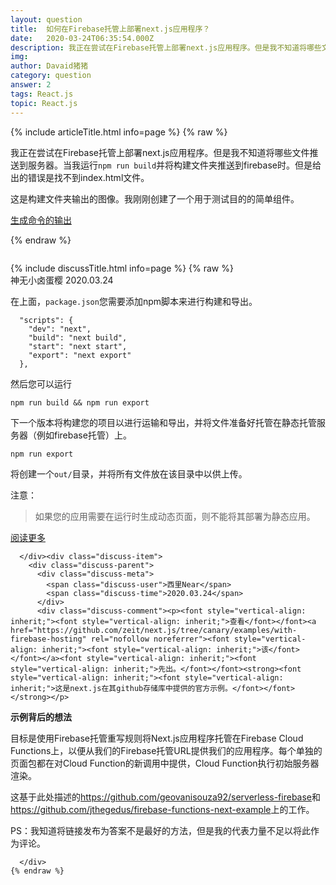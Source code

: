 ```yaml
---
layout: question
title:  如何在Firebase托管上部署next.js应用程序？
date:   2020-03-24T06:35:54.000Z
description: 我正在尝试在Firebase托管上部署next.js应用程序。但是我不知道将哪些文件推送到服务器。当我运行npm run build并将构建文件夹推送到f...
img: 
author: Davaid猪猪
category: question
answer: 2
tags: React.js
topic: React.js
---
```

<div class="article-root">
  <div class="article">
    {% include articleTitle.html info=page %}
    {% raw %}
    <div class="article-content"><p><font style="vertical-align: inherit;"><font style="vertical-align: inherit;">我正在尝试在Firebase托管上部署next.js应用程序。</font><font style="vertical-align: inherit;">但是我不知道将哪些文件推送到服务器。</font><font style="vertical-align: inherit;">当我运行</font></font><code>npm run build</code><font style="vertical-align: inherit;"><font style="vertical-align: inherit;">并将构建文件夹推送到firebase时。</font><font style="vertical-align: inherit;">但是给出的错误是找不到index.html文件。</font></font></p>

<p><font style="vertical-align: inherit;"><font style="vertical-align: inherit;">这是构建文件夹输出的图像。</font><font style="vertical-align: inherit;">我刚刚创建了一个用于测试目的的简单组件。</font></font></p>

<p><a href="https://i.stack.imgur.com/CSUBY.png" rel="nofollow noreferrer"><font style="vertical-align: inherit;"><font style="vertical-align: inherit;">生成命令的输出</font></font></a></p></div>
    {% endraw %}
  </div>
  <p style="height: 0;width:0;overflow: hidden;"> 第3386篇《如何在Firebase托管上部署next.js应用程序？》来自Winter(https://github.com/aiyld/aiyld.github.io)的站点</p>
  <div class="discuss-wrapper">
    {% include discussTitle.html info=page %}
    {% raw %}
    <div class="discuss-item">
        <div class="discuss-parent">
          <div class="discuss-meta">
            <span class="discuss-user">神无小卤蛋樱</span>
            <span class="discuss-time">2020.03.24</span>
          </div>
          <div class="discuss-comment"><p><font style="vertical-align: inherit;"><font style="vertical-align: inherit;">在上面，</font></font><code>package.json</code><font style="vertical-align: inherit;"><font style="vertical-align: inherit;">您需要添加npm脚本来进行构建和导出。</font></font></p>

<pre><code>  "scripts": {<font></font>
    "dev": "next",<font></font>
    "build": "next build",<font></font>
    "start": "next start",<font></font>
    "export": "next export"<font></font>
  },<font></font>
</code></pre>

<p><font style="vertical-align: inherit;"><font style="vertical-align: inherit;">然后您可以运行</font></font></p>

<pre><code>npm run build &amp;&amp; npm run export
</code></pre>

<p><font style="vertical-align: inherit;"><font style="vertical-align: inherit;">下一个版本将构建您的项目以进行运输和导出，并将文件准备好托管在静态托管服务器（例如firebase托管）上。</font></font></p>

<pre><code>npm run export
</code></pre>

<p><font style="vertical-align: inherit;"><font style="vertical-align: inherit;">将创建一个</font></font><code>out/</code><font style="vertical-align: inherit;"><font style="vertical-align: inherit;">目录，并将所有文件放在</font><font style="vertical-align: inherit;">该</font><font style="vertical-align: inherit;">目录中以供上传。</font></font></p>

<p><font style="vertical-align: inherit;"><font style="vertical-align: inherit;">注意： </font></font></p>

<blockquote>
  <p><font style="vertical-align: inherit;"><font style="vertical-align: inherit;">如果您的应用需要在运行时生成动态页面，则不能将其部署为静态应用。</font></font></p>
</blockquote>

<p><a href="https://nextjs.org/learn/excel/static-html-export" rel="nofollow noreferrer"><font style="vertical-align: inherit;"><font style="vertical-align: inherit;">阅读更多</font></font></a></p></div>
        </div>
        
      </div><div class="discuss-item">
        <div class="discuss-parent">
          <div class="discuss-meta">
            <span class="discuss-user">西里Near</span>
            <span class="discuss-time">2020.03.24</span>
          </div>
          <div class="discuss-comment"><p><font style="vertical-align: inherit;"><font style="vertical-align: inherit;">查看</font></font><a href="https://github.com/zeit/next.js/tree/canary/examples/with-firebase-hosting" rel="nofollow noreferrer"><font style="vertical-align: inherit;"><font style="vertical-align: inherit;">该</font></font></a><font style="vertical-align: inherit;"><font style="vertical-align: inherit;">先出。</font></font><strong><font style="vertical-align: inherit;"><font style="vertical-align: inherit;">这是next.js在其github存储库中提供的官方示例。</font></font></strong></p>

<p><strong><font style="vertical-align: inherit;"><font style="vertical-align: inherit;">示例背后的想法</font></font></strong></p>

<p><font style="vertical-align: inherit;"><font style="vertical-align: inherit;">目标是使用Firebase托管重写规则将Next.js应用程序托管在Firebase Cloud Functions上，以便从我们的Firebase托管URL提供我们的应用程序。</font><font style="vertical-align: inherit;">每个单独的页面包都在对Cloud Function的新调用中提供，Cloud Function执行初始服务器渲染。</font></font></p>

<p><font style="vertical-align: inherit;"><font style="vertical-align: inherit;">这基于</font><font style="vertical-align: inherit;">此处描述的</font></font><a href="https://github.com/geovanisouza92/serverless-firebase" rel="nofollow noreferrer"><font style="vertical-align: inherit;"><font style="vertical-align: inherit;">https://github.com/geovanisouza92/serverless-firebase</font></font></a><font style="vertical-align: inherit;"><font style="vertical-align: inherit;">和</font></font><a href="https://github.com/jthegedus/firebase-functions-next-example" rel="nofollow noreferrer"><font style="vertical-align: inherit;"><font style="vertical-align: inherit;">https://github.com/jthegedus/firebase-functions-next-example</font></font></a><font style="vertical-align: inherit;"><font style="vertical-align: inherit;">上的工作</font><font style="vertical-align: inherit;">。</font></font></p>

<p><font style="vertical-align: inherit;"><font style="vertical-align: inherit;">PS：我知道将链接发布为答案不是最好的方法，但是我的代表力量不足以将此作为评论。</font></font></p></div>
        </div>
        
      </div>
    {% endraw %}
  </div>
<div>
